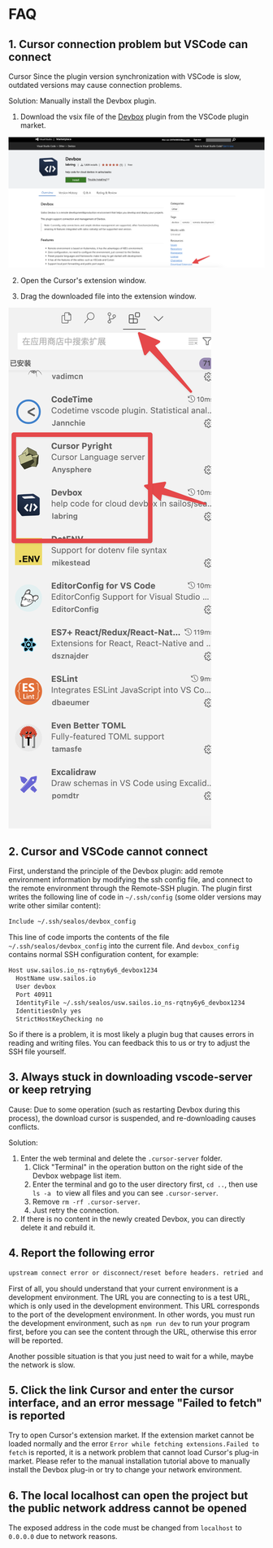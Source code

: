 # FAQ

## 1. Cursor connection problem but VSCode can connect

Cursor Since the plugin version synchronization with VSCode is slow, outdated versions may cause connection problems.

Solution: Manually install the Devbox plugin.

1. Download the vsix file of the [Devbox](https://marketplace.visualstudio.com/items?itemName=labring.devbox-aio) plugin from the VSCode plugin market.

![devbox-1](./images/faq-1.png)

2. Open the Cursor's extension window.

3. Drag the downloaded file into the extension window.

![devbox-2](./images/faq-2.png)

## 2. Cursor and VSCode cannot connect

First, understand the principle of the Devbox plugin: add remote environment information by modifying the ssh config file, and connect to the remote environment through the Remote-SSH plugin. The plugin first writes the following line of code in `~/.ssh/config` (some older versions may write other similar content):

```bash
Include ~/.ssh/sealos/devbox_config
```

This line of code imports the contents of the file `~/.ssh/sealos/devbox_config` into the current file. And `devbox_config` contains normal SSH configuration content, for example:

```config
Host usw.sailos.io_ns-rqtny6y6_devbox1234
  HostName usw.sailos.io
  User devbox
  Port 40911
  IdentityFile ~/.ssh/sealos/usw.sailos.io_ns-rqtny6y6_devbox1234
  IdentitiesOnly yes
  StrictHostKeyChecking no
```

So if there is a problem, it is most likely a plugin bug that causes errors in reading and writing files. You can feedback this to us or try to adjust the SSH file yourself.

## 3. Always stuck in downloading vscode-server or keep retrying

Cause: Due to some operation (such as restarting Devbox during this process), the download cursor is suspended, and re-downloading causes conflicts.

Solution:

1. Enter the web terminal and delete the `.cursor-server` folder.
    1. Click "Terminal" in the operation button on the right side of the Devbox webpage list item.
    2. Enter the terminal and go to the user directory first, `cd ..`, then use `ls -a ` to view all files and you can see `.cursor-server`.
    3. Remove `rm -rf .cursor-server`.
    4. Just retry the connection.
2. If there is no content in the newly created Devbox, you can directly delete it and rebuild it.

## 4. Report the following error

```bash
upstream connect error or disconnect/reset before headers. retried and the latest reset reason: remote connection failure, transport failure reason: delayed connect error: 111
```

First of all, you should understand that your current environment is a development environment. The URL you are connecting to is a test URL, which is only used in the development environment. This URL corresponds to the port of the development environment. In other words, you must run the development environment, such as `npm run dev` to run your program first, before you can see the content through the URL, otherwise this error will be reported.

Another possible situation is that you just need to wait for a while, maybe the network is slow.

## 5. Click the link Cursor and enter the cursor interface, and an error message "Failed to fetch" is reported

Try to open Cursor's extension market. If the extension market cannot be loaded normally and the error `Error while fetching extensions.Failed to fetch` is reported, it is a network problem that cannot load Cursor's plug-in market. Please refer to the manual installation tutorial above to manually install the Devbox plug-in or try to change your network environment.

## 6. The local localhost can open the project but the public network address cannot be opened

The exposed address in the code must be changed from `localhost` to `0.0.0.0` due to network reasons.